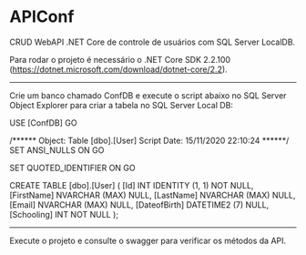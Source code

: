 # APIConf

CRUD WebAPI .NET Core de controle de usuários com SQL Server LocalDB.

Para rodar o projeto é necessário o .NET Core SDK 2.2.100 (https://dotnet.microsoft.com/download/dotnet-core/2.2).

--------------------------------------------------------------------------------------------------------------------------------------

Crie um banco chamado ConfDB e execute o script abaixo no SQL Server Object Explorer para criar a tabela no SQL Server Local DB:

USE [ConfDB]
GO

/****** Object: Table [dbo].[User] Script Date: 15/11/2020 22:10:24 ******/
SET ANSI_NULLS ON
GO

SET QUOTED_IDENTIFIER ON
GO

CREATE TABLE [dbo].[User] (
    [Id]          INT            IDENTITY (1, 1) NOT NULL,
    [FirstName]   NVARCHAR (MAX) NULL,
    [LastName]    NVARCHAR (MAX) NULL,
    [Email]       NVARCHAR (MAX) NULL,
    [DateofBirth] DATETIME2 (7)  NULL,
    [Schooling]   INT            NOT NULL
);


------------------------------------------------------------------------------------------------------

Execute o projeto e consulte o swagger para verificar os métodos da API.

